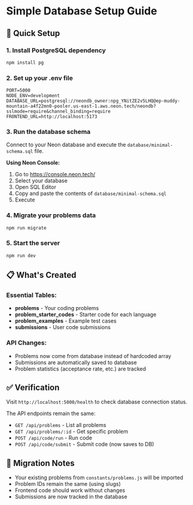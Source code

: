 # Simple Database Setup Guide

## 🚀 Quick Setup

### 1. Install PostgreSQL dependency
```bash
npm install pg
```

### 2. Set up your .env file
```env
PORT=5000
NODE_ENV=development
DATABASE_URL=postgresql://neondb_owner:npg_YNitZE2v5LHQ@ep-muddy-mountain-a4f22mn0-pooler.us-east-1.aws.neon.tech/neondb?sslmode=require&channel_binding=require
FRONTEND_URL=http://localhost:5173
```

### 3. Run the database schema
Connect to your Neon database and execute the `database/minimal-schema.sql` file.

**Using Neon Console:**
1. Go to https://console.neon.tech/
2. Select your database
3. Open SQL Editor
4. Copy and paste the contents of `database/minimal-schema.sql`
5. Execute

### 4. Migrate your problems data
```bash
npm run migrate
```

### 5. Start the server
```bash
npm run dev
```

## 📋 What's Created

### Essential Tables:
- **problems** - Your coding problems
- **problem_starter_codes** - Starter code for each language
- **problem_examples** - Example test cases
- **submissions** - User code submissions

### API Changes:
- Problems now come from database instead of hardcoded array
- Submissions are automatically saved to database
- Problem statistics (acceptance rate, etc.) are tracked

## ✅ Verification

Visit `http://localhost:5000/health` to check database connection status.

The API endpoints remain the same:
- `GET /api/problems` - List all problems
- `GET /api/problems/:id` - Get specific problem
- `POST /api/code/run` - Run code
- `POST /api/code/submit` - Submit code (now saves to DB)

## 🔧 Migration Notes

- Your existing problems from `constants/problems.js` will be imported
- Problem IDs remain the same (using slugs)
- Frontend code should work without changes
- Submissions are now tracked in the database